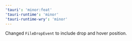 ```yaml
---
'tauri': 'minor:feat'
'tauri-runtime': 'minor'
'tauri-runtime-wry': 'minor'
---
```


Changed `FileDropEvent` to include drop and hover position.
